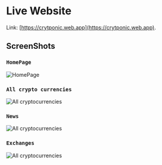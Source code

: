 # Live Website

Link: [https://crytponic.web.app](https://crytponic.web.app).

## ScreenShots

### `HomePage`

![HomePage](https://i.ibb.co/YdfK7R3/cryp-homepage.png)

### `All crypto currencies`

![All cryptocurrencies](https://i.ibb.co/ygbnK7L/cryp-allcurrencies.png)

### `News`

![All cryptocurrencies](https://i.ibb.co/r0TBMTr/cryp-news.png)

### `Exchanges`

![All cryptocurrencies](https://i.ibb.co/RBb28Bq/cryp-exchanges.png)
